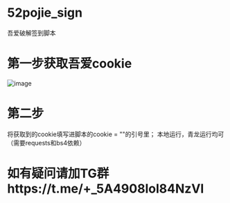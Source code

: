 # 52pojie_sign
吾爱破解签到脚本
# 第一步获取吾爱cookie
![image](https://user-images.githubusercontent.com/104408988/215322514-71589c11-1454-4db1-acf5-3d0066c8334b.png)
# 第二步
将获取到的cookie填写进脚本的cookie = ""的引号里；
本地运行，青龙运行均可（需要requests和bs4依赖）
# 如有疑问请加TG群https://t.me/+_5A4908lol84NzVl
